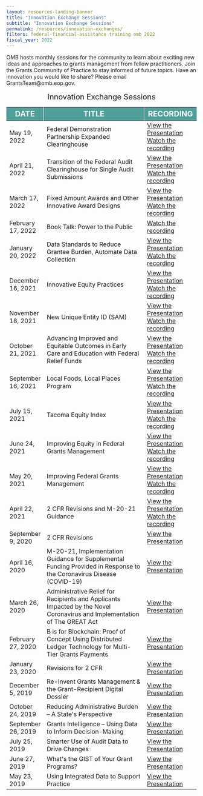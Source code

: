 ```yaml
---
layout: resources-landing-banner
title: "Innovation Exchange Sessions"
subtitle: "Innovation Exchange Sessions"
permalink: /resources/innovation-exchanges/
filters: federal-financial-assistance training omb 2022
fiscal_year: 2022
---
```

   <p class="font-sans-sm margin-top-0">OMB hosts monthly sessions for the community to learn about exciting new ideas and approaches to grants management from fellow practitioners. Join the Grants Community of Practice to stay informed of future topics. Have an innovation you would like to share? Please email GrantsTeam@omb.eop.gov.</p>
   
   <table class="innovation-exchanges-table usa-table" aria-label="Innovation Exchange Sessions">
            <caption class="green-color" style="font-size:20px">Innovation Exchange Sessions</caption>
            <thead>
              <tr>
                <th scope="col" style="width: 18%;background-color:#4F9E99;color:white;font-size:20px;border-right:1px solid white">DATE</th>
                <th scope="col" style="background-color:#4F9E99;color:white;font-size:20px;border-right:1px solid white">TITLE</th>
                <th scope="col" style="width: 22%;background-color:#4F9E99;color:white;font-size:20px">RECORDING</th>
              </tr>
            </thead>
            <tbody>
                <tr>
                  <td>May 19, 2022</td> 
                  <td>Federal Demonstration Partnership Expanded Clearinghouse</td>
                  <td>
                    <a href="{{ site.baseurl }}/wp-content/uploads/2022/FDP EC OMB GIE slides - Final .pdf" title="Federal Demonstration Partnership Expanded Clearinghouse">View the Presentation</a>
                    <a href="https://vimeo.com/713468352/4083d4805c" title="Federal Demonstration Partnership Expanded Clearinghouse Recording">Watch the recording</a>
                  </td>
                </tr>
                <tr>
                  <td>April 21, 2022</td>
                  <td>Transition of the Federal Audit Clearinghouse for Single Audit Submissions</td>
                  <td>
                    <a href="{{ site.baseurl }}/wp-content/uploads/2022/20220421-April IEX FAC Slides.pdf" title="Transition of the Federal Audit Clearinghouse for Single Audit Submissions">View the Presentation</a>
                    <a href="https://vimeo.com/702983024/ec4e715952" title="Transition of the Federal Audit Clearinghouse for Single Audit Submissions Recording">Watch the recording</a>
                  </td>
                </tr>
                <tr>
                  <td>March 17, 2022</td>
                  <td>Fixed Amount Awards and Other Innovative Award Designs</td>
                  <td>
                    <a href="{{ site.baseurl }}/wp-content/uploads/2021/20220317 Innovation Exchange Presentation FAA.FINAL.pdf" title="Fixed Amount Awards and Other Innovative Award Designs">View the Presentation</a>
                    <a href="https://vimeo.com/691001113/fd32aad4cd" title="Fixed Amount Awards and Other Innovative Award Designs Recording">Watch the recording</a>
                  </td>
                </tr>
                <tr>
                  <td>February 17, 2022</td>
                  <td>Book Talk: Power to the Public</td>
                  <td>
                    <a href="https://vimeo.com/680621466/a2da2fec17" title="Book Talk: Power to the Public Recording">Watch the recording</a>
                  </td>
                </tr>
                <tr>
                  <td>January 20, 2022</td>
                  <td>Data Standards to Reduce Grantee Burden, Automate Data Collection</td>
                  <td>
                    <a href="{{ site.baseurl }}/wp-content/uploads/2022/01/20220120 GRANTS PRESENTATION.pdf" title="Data Standards to Reduce Grantee Burden, Automate Data Collection">View the Presentation</a>
                    <a href="https://vimeo.com/671135926/5de21a77cb" title="Data Standards to Reduce Grantee Burden, Automate Data Collection Recording">Watch the recording</a>
                  </td>
                </tr>
                <tr>
                  <td>December 16, 2021</td>
                  <td>Innovative Equity Practices</td>
                  <td>
                    <a href="{{ site.baseurl }}/wp-content/uploads/2021/20211216 Grants Innovation Exchange Session Final.pdf" title="Innovative Equity Practices">View the Presentation</a>
                    <a href="https://vimeo.com/658751047" title="Innovative Equity Practices Recording">Watch the recording</a>
                  </td>
                </tr>
                <tr>
                  <td>November 18, 2021</td>
                  <td>New Unique Entity ID (SAM)</td>
                  <td>
                    <a href="{{ site.baseurl }}/wp-content/uploads/2021/11/November Innovation Exchange UEI - Nov 18 2021.pdf" title="New Unique Entity ID (SAM)">View the Presentation</a>
                    <a href="https://vimeo.com/648667847" title="New Unique Entity ID (SAM) Recording">Watch the recording</a>
                  </td>
                </tr>
                <tr>
                  <td>October 21, 2021</td>
                  <td>Advancing Improved and Equitable Outcomes in Early Care and Education with Federal Relief Funds</td>
                  <td>
                    <a href="{{ site.baseurl }}/wp-content/uploads/2021/211021-Third-Sector-ARPA-Childcare-Stabilization-Funding.pdf" title="Advancing Improved and Equitable Outcomes in Early Care and Education with Federal Relief Funds">View the Presentation</a>
                    <a href="https://vimeo.com/639278161" title="Advancing Improved and Equitable Outcomes in Early Care and Education with Federal Relief Funds Recording">Watch the recording</a>
                  </td>
                </tr>
                <tr>
                  <td>September 16, 2021</td>
                  <td>Local Foods, Local Places Program</td>
                  <td>
                    <a href="{{ site.baseurl }}/wp-content/uploads/2021/OMB-GrantsInnovExchnge-LFLP7--9-16-21.pdf" title="Local Foods, Local Places Program">View the Presentation</a>
                    <a href="https://vimeo.com/612742414" title="Local Foods, Local Places Program Recording">Watch the recording</a>
                  </td>
                </tr>
                <tr>
                  <td>July 15, 2021</td>
                  <td>Tacoma Equity Index</td>
                  <td>
                    <a href="{{ site.baseurl }}/wp-content/uploads/2021/2021 Equity Index Presentationv3_OMBGrant.pdf" title="Tacoma Equity Index">View the Presentation</a>
                    <a href="https://player.vimeo.com/video/577714287" title="Tacoma Equity Index Recording">Watch the recording</a>
                  </td>
                </tr>
                <tr>
                  <td>June 24, 2021</td>
                  <td>Improving Equity in Federal Grants Management</td>
                  <td>
                    <a href="{{ site.baseurl }}/wp-content/uploads/2021/Equity and Innovation in Grants Management Presentation.pdf" title="Improving Equity in Federal Grants Management">View the Presentation</a>
                    <a href="https://player.vimeo.com/video/569039356?badge=0&amp;autopause=0&amp;player_id=0&amp;app_id=58479" title="Improving Equity in Federal Grants Management Recording">Watch the recording</a>
                  </td>
                </tr>
                <tr>
                  <td>May 20, 2021</td>
                  <td>Improving Federal Grants Management</td>
                  <td>
                    <a href="{{ site.baseurl }}/wp-content/uploads/2021/OMB Grants Innovation Exchange May 20 2021 revised final sent 051721.pdf" title="Improving Federal Grants Management">View the Presentation</a>
                    <a href="https://vimeo.com/712090051/aff882f30c" title="Improving Federal Grants Management Recording">Watch the recording</a><br>
                  </td>
                </tr>
                <tr>
                  <td>April 22, 2021</td>
                  <td>2 CFR Revisions and M-20-21 Guidance</td>
                  <td>
                    <a href="{{ site.baseurl }}/wp-content/uploads/2021/April-Grants-Innovation-Exchange.pdf" title="2 CFR Revisions and M-20-21 Guidance">View the Presentation</a>
                    <a href="https://vimeo.com/712086330/87f3c76944" title="2 CFR Revisions and M-20-21 Guidance Recording">Watch the recording</a><br>
                  </td>
                </tr>
                <tr>
                  <td>September 9, 2020</td>
                  <td>2 CFR Revisions</td>
                  <td><a href="{{ site.baseurl }}/wp-content/uploads/2021/9-9-Innovation-Exchange-2-CFR-Revisions.pdf" title="2 CFR Revisions">View the Presentation</a></td>
                </tr>
                <tr>
                   <td>April 16, 2020</td>
                   <td>M-20-21, Implementation Guidance for Supplemental Funding Provided in Response to the Coronavirus Disease (COVID-19)</td>
                   <td><a href="{{ site.baseurl }}/wp-content/uploads/2021/4-16-GIEx-slides-Final.pdf" title="M-20-21, Implementation Guidance for Supplemental Funding Provided in Response to the Coronavirus Disease (COVID-19)">View the Presentation</a></td>
                </tr>
                <tr>
                   <td>March 26, 2020</td>
                   <td>Administrative Relief for Recipients and Applicants Impacted by the Novel Coronavirus and Implementation of The GREAT Act</td>
                   <td><a href="{{ site.baseurl }}/wp-content/uploads/2021/3-26-Administrative_Relief_for_Recipients_and_Applicants_Impacted_by_the_Novel_Coronavirus_and_Implementation_of_The_GREAT_Act.pdf" title="Administrative Relief for Recipients and Applicants Impacted by the Novel Coronavirus and Implementation of The GREAT Act">View the Presentation</a></td>
                </tr>
                <tr>
                   <td>February 27, 2020</td>
                   <td>B is for Blockchain: Proof of Concept Using Distributed Ledger Technology for Multi-Tier Grants Payments</td>
                   <td><a href="{{ site.baseurl }}/wp-content/uploads/2021/2-27-grants-innovation-block-chain.pdf" title="B is for Blockchain: Proof of Concept Using Distributed Ledger Technology for Multi-Tier Grants Payments">View the Presentation</a></td>
                </tr>
                <tr>
                   <td>January 23, 2020</td>
                   <td>Revisions for 2 CFR</td>
                   <td><a href="{{ site.baseurl }}/wp-content/uploads/2021/1-23-Proposed-Revisions-2CFR-session.pdf" title="Revisions for 2 CFR">View the Presentation</a></td>
                </tr>
                <tr>
                   <td>December 5, 2019</td>
                   <td>Re-Invent Grants Management & the Grant-Recipient Digital Dossier</td>
                   <td><a href="{{ site.baseurl }}/wp-content/uploads/2021/12-05-reinvent-grants-management.pdf" title="Re-Invent Grants Management & the Grant-Recipient Digital Dossier">View the Presentation</a></td>
                </tr>
                <tr>
                   <td>October 24, 2019</td>
                   <td>Reducing Administrative Burden – A State's Perspective</td>
                   <td><a href="{{ site.baseurl }}/wp-content/uploads/2021/10-24-reducing-administrative-burden-a-states-perspective.pdf" title="Reducing Administrative Burden - A State's Perspective">View the Presentation</a></td>
                </tr>
                <tr>
                   <td>September 26, 2019</td>
                   <td>Grants Intelligence – Using Data to Inform Decision-Making</td>
                   <td><a href="{{ site.baseurl }}/wp-content/uploads/2021/9-26-19-grants-intelligence.pdf" title="Grants Intelligence - Using Data to Inform Decision-Making">View the Presentation</a></td>
                </tr>
                <tr>
                   <td>July 25, 2019</td>
                   <td>Smarter Use of Audit Data to Drive Changes</td>
                   <td><a href="{{ site.baseurl }}/wp-content/uploads/2021/7-25-19-smarter-use-audit-data.pdf" title="Smarter Use of Audit Data to Drive Changes">View the Presentation</a></td>
                </tr>
                <tr>
                   <td>June 27, 2019</td>
                   <td>What's the GIST of Your Grant Programs?</td>
                   <td><a href="{{ site.baseurl }}/wp-content/uploads/2021/6-27-the-opportunity-project.pdf" title="What's the GIST of Your Grant Programs?">View the Presentation</a></td>
                </tr>
                <tr>
                   <td>May 23, 2019</td>
                   <td>Using Integrated Data to Support Practice</td>
                   <td><a href="{{ site.baseurl }}/wp-content/uploads/2021/5-23-using-integrated-data-to-support-practice.pdf" title="Using Integrated Data to Support Practice">View the Presentation</a></td>
                </tr>
            </tbody>
      </table>